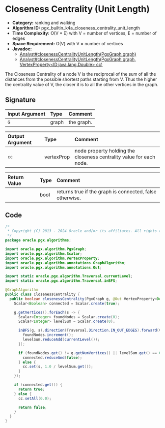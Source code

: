# Closeness Centrality (Unit Length)

- **Category:** ranking and walking
- **Algorithm ID:** pgx_builtin_k4a_closeness_centrality_unit_length
- **Time Complexity:** O(V * E) with V = number of vertices, E = number of edges
- **Space Requirement:** O(V) with V = number of vertices
- **Javadoc:**
  - [Analyst#closenessCentralityUnitLength(PgxGraph graph)](https://docs.oracle.com/en/database/oracle/property-graph/24.3/spgjv/oracle/pgx/api/Analyst.html#closenessCentralityUnitLength-oracle.pgx.api.PgxGraph-)
  - [Analyst#closenessCentralityUnitLength(PgxGraph graph, VertexProperty<ID,java.lang.Double> cc)](https://docs.oracle.com/en/database/oracle/property-graph/24.3/spgjv/oracle/pgx/api/Analyst.html#closenessCentralityUnitLength-oracle.pgx.api.PgxGraph-oracle.pgx.api.VertexProperty-)

The Closeness Centrality of a node V is the reciprocal of the sum of all the distances from the possible shortest paths starting from V. Thus the higher the centrality value of V, the closer it is to all the other vertices in the graph.

## Signature

| Input Argument | Type | Comment |
| :--- | :--- | :--- |
| `G` | graph | the graph. |

| Output Argument | Type | Comment |
| :--- | :--- | :--- |
| `cc` | vertexProp<double> | node property holding the closeness centrality value for each node. |

| Return Value | Type | Comment |
| :--- | :--- | :--- |
| | bool | returns true if the graph is connected, false otherwise. |

## Code

```java
/*
 * Copyright (C) 2013 - 2024 Oracle and/or its affiliates. All rights reserved.
 */
package oracle.pgx.algorithms;

import oracle.pgx.algorithm.PgxGraph;
import oracle.pgx.algorithm.Scalar;
import oracle.pgx.algorithm.VertexProperty;
import oracle.pgx.algorithm.annotations.GraphAlgorithm;
import oracle.pgx.algorithm.annotations.Out;

import static oracle.pgx.algorithm.Traversal.currentLevel;
import static oracle.pgx.algorithm.Traversal.inBFS;

@GraphAlgorithm
public class ClosenessCentrality {
  public boolean closenessCentrality(PgxGraph g, @Out VertexProperty<Double> cc) {
    Scalar<Boolean> connected = Scalar.create(true);

    g.getVertices().forEach(s -> {
      Scalar<Integer> foundNodes = Scalar.create(0);
      Scalar<Integer> levelSum = Scalar.create(0);

      inBFS(g, s).direction(Traversal.Direction.IN_OUT_EDGES).forward(v -> {
        foundNodes.increment();
        levelSum.reduceAdd(currentLevel());
      });

      if (foundNodes.get() != g.getNumVertices() || levelSum.get() == 0) {
        connected.reduceAnd(false);
      } else {
        cc.set(s, 1.0 / levelSum.get());
      }
    });

    if (connected.get()) {
      return true;
    } else {
      cc.setAll(0.0);

      return false;
    }
  }
}
```
